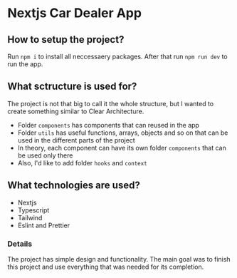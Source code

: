 # Nextjs Car Dealer App

## How to setup the project?
Run <code>npm i</code> to install all neccessaery packages. 
After that run <code>npm run dev</code> to run the app.

## What sctructure is used for?
The project is not that big to call it the whole structure, but I wanted to create something similar to Clear Architecture.
<ul>
  <li>Folder <code>components</code> has components that can reused in the app</li>
  <li>Folder <code>utils</code> has useful functions, arrays, objects and so on that can be used in the different parts of the project</li>
  <li>In theory, each component can have its own folder <code>components</code> that can be used only there</li>
  <li>Also, I'd like to add folder <code>hooks</code> and <code>context</code></li>
</ul>

## What technologies are used?
<ul>
  <li>Nextjs</li>
  <li>Typescript</li>
  <li>Tailwind</li>
  <li>Eslint and Prettier</li>
</ul>

### Details
The project has simple design and functionality. The main goal was to finish this project and use everything that was needed for its completion.
